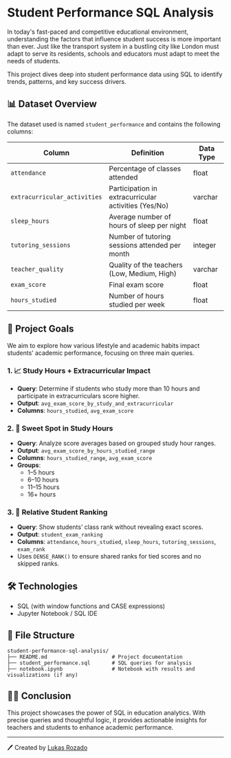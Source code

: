 
# Student Performance SQL Analysis

In today's fast-paced and competitive educational environment, understanding the factors that influence student success is more important than ever. Just like the transport system in a bustling city like London must adapt to serve its residents, schools and educators must adapt to meet the needs of students.

This project dives deep into student performance data using SQL to identify trends, patterns, and key success drivers.

## 📊 Dataset Overview

The dataset used is named `student_performance` and contains the following columns:

| Column                   | Definition                                                  | Data Type          |
|--------------------------|-------------------------------------------------------------|--------------------|
| `attendance`             | Percentage of classes attended                              | float              |
| `extracurricular_activities` | Participation in extracurricular activities (Yes/No)    | varchar            |
| `sleep_hours`            | Average number of hours of sleep per night                  | float              |
| `tutoring_sessions`      | Number of tutoring sessions attended per month              | integer            |
| `teacher_quality`        | Quality of the teachers (Low, Medium, High)                 | varchar            |
| `exam_score`             | Final exam score                                            | float              |
| `hours_studied`          | Number of hours studied per week                            | float              |

## 📌 Project Goals

We aim to explore how various lifestyle and academic habits impact students’ academic performance, focusing on three main queries.

### 1. 📈 Study Hours + Extracurricular Impact
- **Query**: Determine if students who study more than 10 hours and participate in extracurriculars score higher.
- **Output**: `avg_exam_score_by_study_and_extracurricular`
- **Columns**: `hours_studied`, `avg_exam_score`

### 2. 🎯 Sweet Spot in Study Hours
- **Query**: Analyze score averages based on grouped study hour ranges.
- **Output**: `avg_exam_score_by_hours_studied_range`
- **Columns**: `hours_studied_range`, `avg_exam_score`
- **Groups**:
  - 1–5 hours
  - 6–10 hours
  - 11–15 hours
  - 16+ hours

### 3. 🏅 Relative Student Ranking
- **Query**: Show students’ class rank without revealing exact scores.
- **Output**: `student_exam_ranking`
- **Columns**: `attendance`, `hours_studied`, `sleep_hours`, `tutoring_sessions`, `exam_rank`
- Uses `DENSE_RANK()` to ensure shared ranks for tied scores and no skipped ranks.

## 🛠️ Technologies

- SQL (with window functions and CASE expressions)
- Jupyter Notebook / SQL IDE

## 📂 File Structure

```
student-performance-sql-analysis/
├── README.md                     # Project documentation
├── student_performance.sql       # SQL queries for analysis
├── notebook.ipynb                # Notebook with results and visualizations (if any)
```

## 👨‍🏫 Conclusion

This project showcases the power of SQL in education analytics. With precise queries and thoughtful logic, it provides actionable insights for teachers and students to enhance academic performance.

---

🖊️ Created by [Lukas Rozado](https://github.com/lukasrozado)
